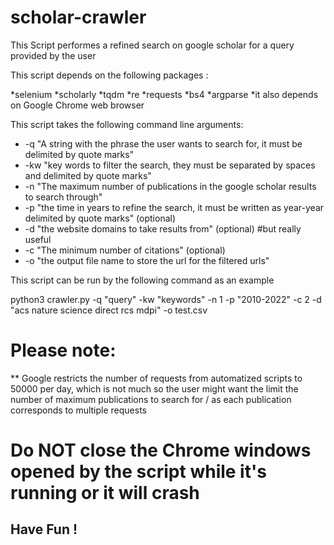 # scholar-crawler

This Script performes a refined search on google scholar for a query provided by the user

This script depends on the following packages :

*selenium
*scholarly
*tqdm
*re
*requests
*bs4
*argparse
*it also depends on Google Chrome web browser

This script takes the following command line arguments:

* -q "A string with the phrase the user wants to search for, it must be delimited by quote marks"
* -kw "key words to filter the search, they must be separated by spaces and delimited by quote marks"
* -n "The maximum number of publications in the google scholar results to search through"
* -p "the time in years to refine the search, it must be written as year-year delimited by quote marks" (optional)
* -d "the website domains to take results from" (optional) #but really useful
* -c "The minimum number of citations" (optional)
* -o "the output file name to store the url for the filtered urls"

This script can be run by the following command as an example

python3 crawler.py -q "query" -kw "keywords" -n 1 -p "2010-2022" -c 2  -d "acs nature science direct rcs mdpi" -o test.csv

# Please note:

** Google restricts the number of requests from automatized scripts to 50000 per day, which is not much
so the user might want the limit the number of maximum publications to search for / 
as each publication corresponds to multiple requests

# Do NOT close the Chrome windows opened by the script while it's running or it will crash


## Have Fun !

